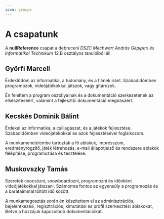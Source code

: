 ```yaml
---
icon: groups
---
```

# A csapatunk
A **nullReference** csapat a debreceni *DSZC Mechwart András Gépipari és Informatikai Technikum* 12.B osztályos tanulóiból áll.

## Györfi Marcell
Érdeklődöm az informatika, a tudomány, és a filmek iránt. Szabadidőmben programozok, videójátékokkal játszok, vagy gitározok.

Én feleltem a program osztályainak és a dokumentáció szerkezetének az elkészítéséért, valamint a fejlesztői dokumentáció 
megírásáért.

## Kecskés Dominik Bálint
Érdekel az informatika, a csillagászat, és a játékok fejlesztése. Szabadidőmben videójátékokkal és azok fejlesztésével foglalkozom.

A munkamenetelembe tartoztak a fő ablakok, impresszum, eredményrögzítő, játék létrehozás, e-mail állapotjelző és rendszere ablakok felépítése, programozása és tesztelése.

## Muskovszky Tamás
Szeretek csocsózni, snowboardozni, programozni és időnként videójátékokkal játszani. Számomra fontos az egyensúly a programozás és a barátaimmal töltött idő között.

A munkamegosztás során én készítettem el az adminisztrációs, bejelentkezési, regisztrációs, kimutatási és profil szerkesztési ablakokat, illetve a hozzájuk kapcsolódó dokumentációkat.